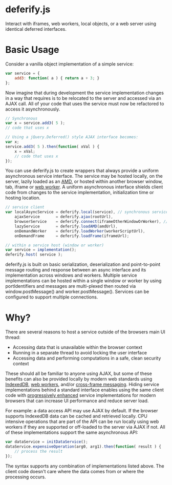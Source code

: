 deferify.js
==============

Interact with iframes, web workers, local objects, or a web server using identical deferred interfaces.

Basic Usage
===========

Consider a vanilla object implementation of a simple service:

```javascript
var service = {
    add3: function( a ) { return a + 3; }
};
```

Now imagine that during development the service implementation changes in a way that requires is to be relocated
to the server and accessed via an AJAX call.  All of your code that uses the service must now be refactored to
access it asynchronously.

```javascript
// Synchronous
var x = service.add3( 5 );
// code that uses x

// Using a jQuery.Deferred() style AJAX interface becomes:
var x;
service.add3( 5 ).then(function( xVal ) {
    x = xVal;
    // code that uses x
});
```

You can use deferify.js to create wrappers that always provide a uniform asynchronous service interface.  The service
may be hosted locally, on the server, lazily loaded as an [AMD][1], or hosted within another browser window, tab, iframe
or [web worker][3].  A uniform asynchronous interface shields client code from changes to the service implementation,
initialization time or hosting location.

```javascript
// service client
var localAsyncService = deferify.local(service), // synchronous service wrapped as async
    ajaxService       = deferify.ajax(rootUrl),
    browserService    = deferify.connect(iframeOtherWindowOrWorker), // existing service
    lazyService       = deferify.loadAMD(amdUrl),
    onDemandWorker    = deferify.loadWorker(workerScriptUrl),
    onDemandFrame     = deferify.loadFrame(iframeUrl);

// within a service host (window or worker)
var service = implementation();
deferify.host( service );
```

deferify.js is built on basic serialization, deserialization and point-to-point message routing and response between an
async interface and its implementation across windows and workers.  Multiple service implementations can be hosted
within a single window or worker by using portIdentifiers and messages are multi-plexed then routed via
window.postMessage() and worker.postMessage().  Services can be configured to support multiple connections.

Why?
====

There are several reasons to host a service outside of the browsers main UI thread:

* Accessing data that is unavailable within the browser context
* Running in a separate thread to avoid locking the user interface
* Accessing data and performing computations in a safe, clean security context

These should all be familiar to anyone using AJAX, but some of these benefits can also be provided locally
by modern web standards using [IndexedDB][2], [web workers][3], and/or [cross-frame messaging][4].  Hiding service
implementations behind a standard interface enables using the same client code with [progressively enhanced][5]
service implementations for modern browsers that can increase UI performance and reduce server load.

For example: a data access API may use AJAX by default.  If the browser supports IndexedDB data can be cached and
retrieved locally.  CPU intensive operations that are part of the API can be run locally using web workers if they
are supported or off-loaded to the server via AJAX if not.  All of these implementations support the same asynchronous
API:

```javascript
var dataService = initDataService();
dataService.expensiveOperation(arg0, arg1).then(function( result ) {
    // process the result
});
```

The syntax supports any combination of implementations listed above.  The client code doesn't care where the data comes
from or where the processing occurs.

[1]: http://en.wikipedia.org/wiki/Asynchronous_module_definition
[2]: https://developer.mozilla.org/en-US/docs/IndexedDB
[3]: https://developer.mozilla.org/en-US/docs/Web/Guide/Performance/Using_web_workers
[4]: https://developer.mozilla.org/en-US/docs/Web/API/Window.postMessage
[5]: http://en.wikipedia.org/wiki/Progressive_enhancement
